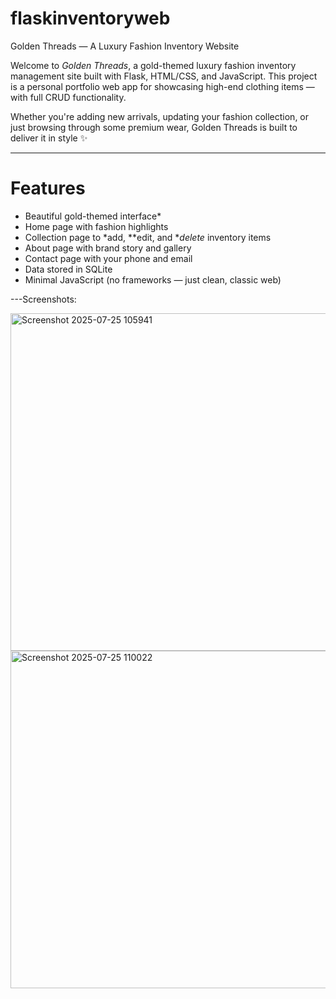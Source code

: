 # flaskinventoryweb
 Golden Threads — A Luxury Fashion Inventory Website

Welcome to *Golden Threads*, a gold-themed luxury fashion inventory management site built with Flask, HTML/CSS, and JavaScript. This project is a personal portfolio web app for showcasing high-end clothing items — with full CRUD functionality.

Whether you're adding new arrivals, updating your fashion collection, or just browsing through some premium wear, Golden Threads is built to deliver it in style ✨

---

# Features

- Beautiful gold-themed interface*
- Home page with fashion highlights
- Collection page to *add, **edit, and **delete* inventory items
- About page with brand story and gallery
- Contact page with your phone and email
- Data stored in SQLite
- Minimal JavaScript (no frameworks — just clean, classic web)

---Screenshots:

<img width="960" height="540" alt="Screenshot 2025-07-25 105941" src="https://github.com/user-attachments/assets/a653c223-ac90-4683-a513-145067969d44" />
<img width="960" height="540" alt="Screenshot 2025-07-25 110022" src="https://github.com/user-attachments/assets/0655ab6f-db17-4bc2-86f6-5c25cfd22eac" />
